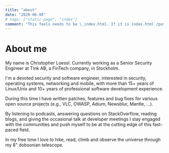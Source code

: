 ```yaml
---
title: "about"
date: "2020-06-06"
# tags: ["static-page", "index"]
comment: "This feels needs to be \_index.html. If it is index.html /posts isn't working"
---
```


# About me

My name is Christopher Loessl. Currently working as a Senior Security Engineer at Tink AB, a FinTech company, in Stockholm.

I'm a devoted security and software engineer, interested in security, operating systems, networking and mobile, with more than 15+ years of Linux/Unix and 10+ years of professional software development experience.

During this time I have written patches, features and bug fixes for various open source projects (e.g., VLC, OWASP, Adium, Newsblur, Mantle, ...).

By listening to podcasts, answering questions on StackOverflow, reading blogs, and giving the occasional talk at developer meetings I stay engaged with the communities and push myself to be at the cutting edge of this fast-paced field.

In my free time I love to hike, read, climb and observe the universe through my 8" dobsonian telescope.
